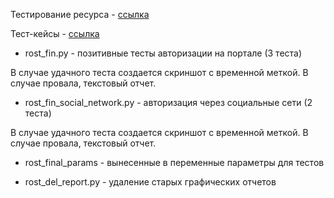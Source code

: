 Тестирование ресурса - [ссылка](https://b2c.passport.rt.ru)

Тест-кейсы - [ссылка](https://docs.google.com/spreadsheets/d/17b2Dn4dsE4vT4mmpT3PP4MRUA3f35Ya9UeB_WdHb9EY/edit#gid=0)

* rost_fin.py - позитивные тесты авторизации на портале (3 теста)

В случае удачного теста создается скриншот с временной меткой. В случае провала, текстовый отчет. 

* rost_fin_social_network.py - авторизация через социальные сети (2 теста)

В случае удачного теста создается скриншот с временной меткой. В случае провала, текстовый отчет.

* rost_final_params - вынесенные в переменные параметры для тестов

* rost_del_report.py - удаление старых графических отчетов